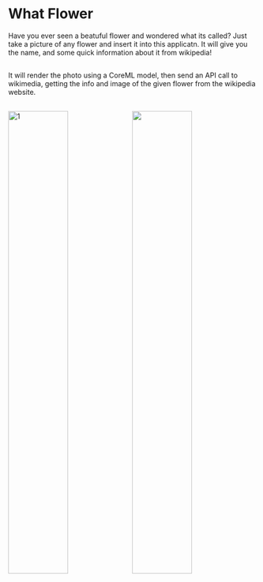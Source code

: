 # What Flower
Have you ever seen a beatuful flower and wondered what its called? Just take a picture of any flower and insert it into this applicatn. It will give you the name, and some quick information about it from wikipedia!
##
It will render the photo using a CoreML model, then send an API call to wikimedia, getting the info and image of the given flower from the wikipedia website.
##
<img width="49%" height="49%" alt="1" src="https://github.com/HamiHash/WhatFlower1/assets/112081963/a8755147-460e-47d5-905c-ca63a41db587">
<img width="49%" height="49%" src="https://github.com/HamiHash/WhatFlower1/assets/112081963/79f21c9d-0a94-4cd9-81b4-e4d9f4c5926e">
